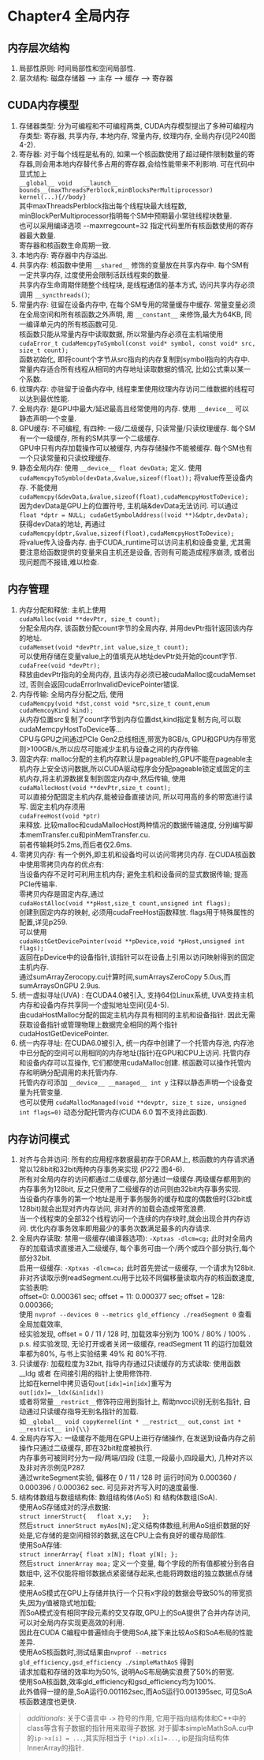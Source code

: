 # Chapter4 全局内存  
## 内存层次结构  
1) 局部性原则: 时间局部性和空间局部性.  
2) 层次结构: 磁盘存储器 --> 主存 --> 缓存 --> 寄存器  
## CUDA内存模型  
1) 存储器类型: 分为可编程和不可编程两类, CUDA内存模型提出了多种可编程内存类型: 寄存器, 共享内存, 本地内存, 常量内存, 纹理内存, 全局内存(见P240图4-2).  
2) 寄存器: 对于每个线程是私有的, 如果一个核函数使用了超过硬件限制数量的寄存器,则会用本地内存替代多占用的寄存器,会给性能带来不利影响. 可在代码中显式加上  
`__global__ void  
__launch__ bounds__(maxThreadsPerblock,minBlocksPerMultiprocessor)  
kernel(...){//body}`  
其中maxThreadsPerblock指出每个线程块最大线程数, minBlockPerMultiprocessor指明每个SM中预期最小常驻线程块数量.  
也可以采用编译选项 --maxrregcount=32 指定代码里所有核函数使用的寄存器最大数量.  
寄存器和核函数生命周期一致.  
3) 本地内存: 寄存器中内存溢出.  
4) 共享内存: 核函数中使用 `__shared__` 修饰的变量放在共享内存中. 每个SM有一定共享内存, 过度使用会限制活跃线程束的数量.  
共享内存生命周期伴随整个线程块, 是线程通信的基本方式, 访问共享内存必须调用 `__syncthreads()`;  
5) 常量内存: 驻留在设备内存中, 在每个SM专用的常量缓存中缓存. 常量变量必须在全局空间和所有核函数之外声明, 用 `__constant__` 来修饰,最大为64KB, 同一编译单元内的所有核函数可见.  
核函数只能从常量内存中读取数据, 所以常量内存必须在主机端使用  
`cudaError_t cudaMemcpyToSymbol(const void* symbol, const void* src, size_t count);`  
函数初始化, 即将count个字节从src指向的内存复制到symbol指向的内存中.  
常量内存适合所有线程从相同的内存地址读取数据的情况, 比如公式乘以某一个系数.  
6) 纹理内存: 亦驻留于设备内存中, 线程束里使用纹理内存访问二维数据的线程可以达到最优性能.  
7) 全局内存: 是GPU中最大/延迟最高且经常使用的内存. 使用 `__device__` 可以静态声明一个变量.  
8) GPU缓存: 不可编程, 有四种: 一级/二级缓存, 只读常量/只读纹理缓存. 每个SM有一个一级缓存, 所有的SM共享一个二级缓存.  
GPU中只有内存加载操作可以被缓存, 内存存储操作不能被缓存. 每个SM也有一个只读常量和只读纹理缓存.  
9) 静态全局内存: 使用 `__device__ float devData;` 定义. 使用  
`cudaMemcpyToSymblo(devData,&value,sizeof(float));` 将value传至设备内存. 不能使用  
`cudaMemcpy(&devData,&value,sizeof(float),cudaMemcpyHostToDevice);`  
因为devData是GPU上的位置符号, 主机端&devData无法访问. 可以通过  
`float *dptr = NULL; cudaGetSymbolAddress((void **)&dptr,devData);` 获得devData的地址, 再通过  
`cudaMemcpy(dptr,&value,sizeof(float),cudaMemcpyHostToDevice);`  
将value传入设备内存. 由于CUDA_runtime可以访问主机和设备变量, 尤其需要注意给函数提供的变量来自主机还是设备, 否则有可能造成程序崩溃, 或者出现问题而不报错,难以检查.  
## 内存管理
1) 内存分配和释放: 主机上使用  
`cudaMalloc(void **devPtr, size_t count);`  
分配全局内存, 该函数分配count字节的全局内存, 并用devPtr指针返回该内存的地址.  
`cudaMemset(void *devPtr,int value,size_t count);`  
可以使用存储在变量value上的值填充从地址devPtr处开始的count字节.  
`cudaFree(void *devPtr);`  
释放由devPtr指向的全局内存, 且该内存必须已被cudaMalloc或cudaMemset过, 否则会返回cudaErrorInvalidDevicePointer错误.  
2) 内存传输: 全局内存分配之后, 使用  
`cudaMemcpy(void *dst,const void *src,size_t count,enum cudaMemcoyKind kind);`  
从内存位置src复制了count字节到内存位置dst,kind指定复制方向,可以取cudaMemcpyHostToDevice等...  
CPU与GPU之间通过PCIe Gen2总线相连,带宽为8GB/s, GPU和GPU内存带宽则>100GB/s,所以应尽可能减少主机与设备之间的内存传输.  
3) 固定内存: malloc分配的主机内存默认是pageable的,GPU不能在pageable主机内存上安全访问数据,所以CUDA驱动程序会分配pageable锁定或固定的主机内存,将主机源数据复制到固定内存中,然后传输, 使用  
`cudaMallocHost(void **devPtr,size_t count);`  
可以直接分配固定主机内存,能被设备直接访问, 所以可用高的多的带宽进行读写. 固定主机内存须用  
`cudaFreeHost(void *ptr)`  
来释放. 比较malloc和cudaMallocHost两种情况的数据传输速度, 分别编写脚本memTransfer.cu和pinMemTransfer.cu.  
前者传输耗时5.2ms,而后者仅2.6ms.  
4) 零拷贝内存: 有一个例外,即主机和设备均可以访问零拷贝内存. 在CUDA核函数中使用零拷贝内存的优点有:  
当设备内存不足时可利用主机内存; 避免主机和设备间的显式数据传输; 提高PCIe传输率.  
零拷贝内存是固定内存,通过  
`cudaHostAlloc(void **pHost,size_t count,unsigned int flags);`  
创建到固定内存的映射, 必须用cudaFreeHost函数释放. flags用于特殊属性的配置,详见p259.  
可以使用  
`cudaHostGetDevicePointer(void **pDevice,void *pHost,unsigned int flags);`  
返回在pDevice中的设备指针,该指针可以在设备上引用以访问映射得到的固定主机内存.  
通过sumArrayZerocopy.cu计算时间,sumArraysZeroCopy 5.0us,而sumArraysOnGPU 2.9us.  
5) 统一虚拟寻址(UVA) : 在CUDA4.0被引入, 支持64位Linux系统, UVA支持主机内存和设备内存共享同一个虚拟地址空间(见4-5).  
由cudaHostMalloc分配的固定主机内存具有相同的主机和设备指针. 因此无需获取设备指针或管理物理上数据完全相同的两个指针cudaHostGetDevicePointer.  
6) 统一内存寻址: 在CUDA6.0被引入, 统一内存中创建了一个托管内存池, 内存池中已分配的空间可以用相同的内存地址(指针)在GPU和CPU上访问. 托管内存和设备内存可以互操作, 它们都使用cudaMalloc创建. 核函数可以操作托管内存和明确分配调用的未托管内存.  
托管内存可添加 `__device__ __managed__ int y` 注释以静态声明一个设备变量为托管变量.  
也可以使用 `cudaMallocManaged(void **devptr, size_t size, unsigned int flags=0)` 动态分配托管内存(CUDA 6.0 暂不支持此函数).  
## 内存访问模式
1) 对齐与合并访问: 所有的应用程序数据最初存于DRAM上, 核函数的内存请求通常以128bit和32bit两种内存事务来实现 (P272 图4-6).  
所有对全局内存的访问都通过二级缓存,部分通过一级缓存.两级缓存都用到的内存事务为128bit, 反之只使用了二级缓存的访问则由32bit内存事务实现.  
当设备内存事务的第一个地址是用于事务服务的缓存粒度的偶数倍时(32bit或128bit)就会出现对齐内存访问, 非对齐的加载会造成带宽浪费.  
当一个线程束的全部32个线程访问一个连续的内存块时,就会出现合并内存访问. 优化内存事务效率即用最少的事务次数满足最多的内存请求.  
2) 全局内存读取: 禁用一级缓存(编译器选项): `-Xptxas -dlcm=cg;` 此时对全局内存的加载请求直接进入二级缓存, 每个事务可由一个/两个或四个部分执行,每个部分32bit.  
启用一级缓存: `-Xptxas -dlcm=ca;` 此时首先尝试一级缓存, 一个请求为128bit.  
非对齐读取示例readSegment.cu用于比较不同偏移量读取内存的核函数速度, 实验表明:  
offset=0: 0.000361 sec; offset = 11: 0.000377 sec; offset = 128: 0.000366;  
使用 `nvprof --devices 0 --metrics gld_effiency ./readSegment 0` 查看全局加载效率,  
经实验发现, offset = 0 / 11 / 128 时, 加载效率分别为 100% / 80% / 100% .  
p.s. 经实验发现, 无论打开或者关闭一级缓存, readSegment 11 的运行加载效率都为80%, 与书上实验结果 49% 和 80%不符.  
3) 只读缓存: 加载粒度为32bit, 指导内存通过只读缓存的方式读取: 使用函数__ldg 或者 在间接引用的指针上使用修饰符.  
比如在kernel中拷贝语句`out[idx]=in[idx]`重写为`out[idx]=__ldx(&in[idx])`  
或者将常量`__restrict__`修饰符应用到指针上, 帮助nvcc识别无别名指针, 自动通过只读缓存指导无别名指针的加载.  
如`__global__ void copyKernel(int * __restrict__ out,const int * __restrict__ in){\\}`  
3) 全局内存写入: 一级缓存不能用在GPU上进行存储操作, 在发送到设备内存之前操作只通过二级缓存, 即在32bit粒度被执行.  
内存事务可被同时分为一段/两端/四段 (注意,一段最小,四段最大), 几种对齐以及非对齐示例见P287.  
通过writeSegment实验, 偏移在 0 / 11 / 128 时 运行时间为 0.000360 / 0.000396 / 0.000362 sec. 可见非对齐写入时的速度最慢.  
4) 结构体数组与数组结构体: 数组结构体(AoS) 和 结构体数组(SoA).  
使用AoS存储成对的浮点数据:  
`struct innerStruct{  
	float x,y;  
	};`  
然后`struct innerStruct myAos[N];`定义结构体数组,利用AoS组织数据的好处是,它存储的是空间相邻的数据,这在CPU上会有良好的缓存局部性.  
使用SoA存储:  
`struct innerArray{
	float x[N];
	float y[N];
	};`  
然后`struct innerArray moa;` 定义一个变量, 每个字段的所有值都被分到各自数组中, 这不仅能将相邻数据点紧密储存起来,也能将跨数组的独立数据点存储起来.  
使用AoS模式在GPU上存储并执行一个只有x字段的数据会导致50%的带宽损失,因为y值被隐式地加载;   
而SoA模式没有相同字段元素的交叉存取,GPU上的SoA提供了合并内存访问,可以对全局内存实现更高效的利用.  
因此在CUDA C编程中普遍倾向于使用SoA,接下来比较AoS和SoA布局的性能差异.  
使用AoS核函数时,测试结果由`nvprof --metrics gld_efficiency,gsd_efficiency ./simpleMathAoS` 得到  
请求加载和存储的效率均为50%, 说明AoS布局确实浪费了50%的带宽.  
使用SoA核函数,效率gld_efficiency和gsd_efficiency均为100%.  
此外值得一提的是,SoA运行0.001162sec,而AoS运行0.001395sec, 可见SoA核函数速度也更快.  
>*additionals*: 关于C语言中 `->` 符号的作用, 它用于指向结构体和C++中的class等含有子数据的指针用来取得子数据. 对于脚本simpleMathSoA.cu中的`ip->x[i] = ...`,其实际相当于 `(*ip).x[i]=...`, ip是指向结构体InnerArray的指针.  
















